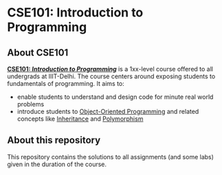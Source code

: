 # CSE101: Introduction to Programming

## About CSE101

<b>[CSE101: *Introduction to Programming*](http://techtree.iiitd.edu.in/viewDescription/filename?=CSE101)</b> is a 1xx-level course offered to all undergrads at IIIT-Delhi. The course centers around exposing students to fundamentals of programming. It aims to:

- enable students to understand and design code for minute real world problems
- introduce students to [Object-Oriented Programming](https://en.wikipedia.org/wiki/Object-oriented_programming) and related concepts like [Inheritance](https://en.wikipedia.org/wiki/Inheritance_(object-oriented_programming)) and [Polymorphism](https://en.wikipedia.org/wiki/Polymorphism_(computer_science))

## About this repository

This repository contains the solutions to all assignments (and some labs) given in the duration of the course.
